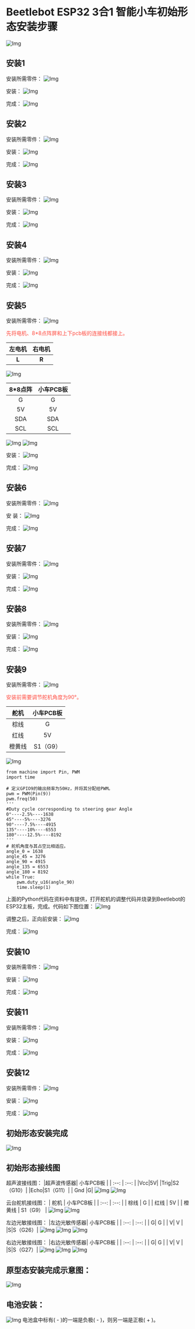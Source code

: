   # Beetlebot ESP32 3合1 智能小车初始形态安装步骤
![Img](../media/撕贴纸img-20230403160548.png)

## 安装1

安装所需零件：
![Img](../media/安装1-1img-20230403160628.png)

安装：
![Img](../media/安装1-2img-20230403160639.png)

完成：
![Img](../media/安装1-3img-20230403160651.png)

## 安装2

安装所需零件：
![Img](../media/安装2-1img-20230403160715.png)

安装：
![Img](../media/安装2-2img-20230403160726.png)

完成：
![Img](../media/安装2-3img-20230403160738.png)

## 安装3

安装所需零件：
![Img](../media/安装3-1img-20230403160945.png)

安装：
![Img](../media/安装3-2img-20230403160957.png)

完成：
![Img](../media/安装3-3img-20230403161008.png)

## 安装4

安装所需零件：
![Img](../media/安装4-1img-20230403161032.png)

安装：
![Img](../media/安装4-2img-20230403161044.png)

完成：
![Img](../media/安装4-3img-20230403161056.png)

## 安装5

安装所需零件：
![Img](../media/安装5-1img-20230403161121.png)

<span style="color: rgb(255, 76, 65);">先将电机、8*8点阵屏和上下pcb板的连接线都接上。</span>

|左电机|右电机|
| :--: | :--: |
|**L**|**R**|

![Img](../media/安装5-2img-20230508105400.png)

|8*8点阵|小车PCB板|
| :--: | :--: |
|G|G|
|5V|5V|
|SDA|SDA|
|SCL|SCL|
![Img](../media/安装5-3img-20230508111302.png)
![Img](../media/安装5-4img-20230508105414.png)

安装：
![Img](../media/安装5-5img-20230508112106.png)

完成：
![Img](../media/安装5-6img-20230403161648.png)

## 安装6

安装所需零件：
![Img](../media/安装6-1img-20230403161716.png)

安 装：
![Img](../media/安装6-2img-20230403161733.png)

完成：
![Img](../media/安装6-3img-20230403161752.png)

## 安装7

安装所需零件：
![Img](../media/安装7-1img-20230403161815.png)

安装：
![Img](../media/安装7-2img-20230403162348.png)

完成：
![Img](../media/安装7-3img-20230403162403.png)

## 安装8

安装所需零件：
![Img](../media/安装8-1img-20230403162701.png)

安装：
![Img](../media/安装8-2img-20230403162930.png)

完成：
![Img](../media/安装8-3img-20230403162721.png)

## 安装9

安装所需零件：
![Img](../media/安装9-1img-20230403163656.png)

<span style="color: rgb(255, 76, 65);">安装前需要调节舵机角度为90°。</span>

|舵机|小车PCB板|
| :--: | :--: |
|棕线| G |
| 红线 | 5V |
| 橙黄线 | S1（G9）|
![Img](../media/安装9-2img-20230508091835.png)

```
from machine import Pin, PWM
import time

# 定义GPIO9的输出频率为50Hz，并将其分配给PWM。
pwm = PWM(Pin(9)) 
pwm.freq(50)
'''
#Duty cycle corresponding to steering gear Angle
0°----2.5%----1638
45°----5%----3276
90°----7.5%----4915
135°----10%----6553
180°----12.5%----8192
'''
# 舵机角度与其占空比相适应。 
angle_0 = 1638
angle_45 = 3276
angle_90 = 4915
angle_135 = 6553
angle_180 = 8192
while True:
    pwm.duty_u16(angle_90)
    time.sleep(1)

```
上面的Python代码在资料中有提供，打开舵机的调整代码并烧录到Beetlebot的ESP32主板，完成。代码如下图位置：
![Img](../media/安装9-3img-20230601170946.png)

调整之后，正向前安装：
![Img](../media/安装9-4img-20230403164300.png)

完成：
![Img](../media/安装9-5img-20230403164312.png)

## 安装10

安装所需零件：
![Img](../media/安装10-1img-20230403164357.png)

安装：
![Img](../media/安装10-2img-20230403164606.png)

完成：
![Img](../media/安装10-3img-20230403164628.png)

## 安装11

安装所需零件：
![Img](../media/安装11-1img-20230607162123.jpg)

安装：
![Img](../media/安装11-2img-20230607162132.jpg)

完成：
![Img](../media/安装11-3img-20230607162248.jpg)

## 安装12

安装所需零件：
![Img](../media/安装12-1img-20230607162304.jpg)

安装：
![Img](../media/安装12-2img-20230607162320.jpg)

完成：
![Img](../media/安装12-3img-20230607162412.jpg)

## 初始形态安装完成
![Img](../media/初始形态安装完成img-20230607162412.jpg)

## 初始形态接线图

超声波接线图：
|超声波传感器| 小车PCB板 |
| :--: | :--: |
|Vcc|5V|
|Trig|S2（G10）|
|Echo|S1（G11）|
| Gnd |G|
![Img](../media/超声波接线图1img-20230508100004.png)
![Img](../media/超声波接线图2img-20230505145136.jpg)

云台舵机接线图：
| 舵机 | 小车PCB板 |
| :--: | :--: |
| 棕线 | G |
| 红线 | 5V |
| 橙黄线 | S1（G9） |
![Img](../media/安装9-2img-20230508091835.png)
![Img](../media/云台舵机接线图img-20230605165025.png)

左边光敏接线图：
|左边光敏传感器| 小车PCB板 |
| :--: | :--: |
| G| G |
| V| V |
|S|S（G26）|
![Img](../media/左边光敏接线图1img-20230508101203.png)
![Img](../media/左边光敏接线图2img-20230505150208.png)
![Img](../media/左边光敏接线图3img-20230505150639.jpg)

右边光敏接线图：
|右边光敏传感器| 小车PCB板 |
| :--: | :--: |
| G| G |
| V| V |
|S|S（G27）|
![Img](../media/右边光敏接线图1img-20230508101729.png)
![Img](../media/右边光敏接线图2img-20230505151028.jpg)
![Img](../media/右边光敏接线图3img-20230505151526.jpg)

## 原型态安装完成示意图：
![Img](../media/原型态安装完成示意图img-20230506135431.png)

## 电池安装：
![Img](../media/img-20230731081057.png)
电池盒中标有( - )的一端是负极( - )，则另一端是正极( + )。






